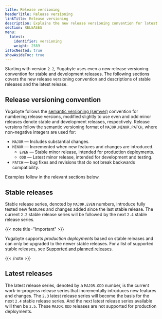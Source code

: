```yaml
---
title: Release versioning
headerTitle: Release versioning
linkTitle: Release versioning
description: Explains the new release versioning convention for latest and stable releases.
section: RELEASES
menu:
  latest:
    identifier: versioning
    weight: 2589
isTocNested: true
showAsideToc: true
---
```


Starting with version `2.2`, Yugabyte uses even a new release versioning convention for stable and development releases. The following sections covers the new release versioning convention and descriptions of stable releases and the latest release.

## Release versioning convention

Yugabyte follows the [semantic versioning (semver)](https://semver.org) convention for numbering release versions, modified slightly to use even and odd minor releases denote stable and development releases, respectively. Release versions follow the semantic versioning format of `MAJOR.MINOR.PATCH`, where non-negative integers are used for:

- `MAJOR` — Includes substantial changes.
- `MINOR` — Incremented when new features and changes are introduced.
  - `EVEN` — Stable minor release, intended for production deployments.
  - `ODD` — Latest minor release, intended for development and testing.
- `PATCH` — bug fixes and revisions that do not break backwards compatibility.

Examples follow in the relevant sections below.

## Stable releases

Stable release series, denoted by `MAJOR.EVEN` numbers, introduce fully tested new features and changes added since the last stable release. The current `2.2` stable release series will be followed by the next `2.4` stable release series.

{{< note title="Important" >}}

Yugabyte supports *production deployments* based on stable releases and can only be upgraded to the newer stable releases. For a list of supported stable releases, see [Supported and planned releases](../releases-overview/#supported-stable-releases).

{{< /note >}}

## Latest releases

The latest release series, denoted by a `MAJOR.ODD` number, is the current work-in-progress release series that incrementally introduces new features and changes. The `2.3` latest release series will become the basis for the next `2.4` stable release series. And the next latest release series available will then be `2.5`. These `MAJOR.ODD` releases are not supported for production deployments.
